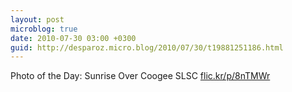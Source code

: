 ```yaml
---
layout: post
microblog: true
date: 2010-07-30 03:00 +0300
guid: http://desparoz.micro.blog/2010/07/30/t19881251186.html
---
```

Photo of the Day: Sunrise Over Coogee SLSC [flic.kr/p/8nTMWr](http://flic.kr/p/8nTMWr)
